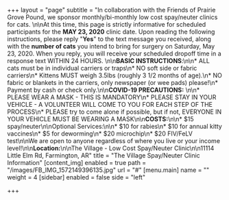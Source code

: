 +++
layout = "page"
subtitle = "In collaboration with the Friends of Prairie Grove Pound, we sponsor monthly/bi-monthly low cost spay/neuter clinics for cats.  \n\nAt this time, this page is strictly informative for scheduled participants for the **MAY 23, 2020** clinic date.  Upon reading the following instructions, please reply \"**Yes**\" to the text message you received, along with the **number of cats** you intend to bring for surgery on Saturday, May 23, 2020.  When you reply, you will receive your scheduled dropoff time in a response text WITHIN 24 HOURS. \n\n**BASIC INSTRUCTIONS**:\n\n* ALL cats must be in individual carriers or traps\n* NO soft side or fabric carriers\n* Kittens MUST weigh 3.5lbs (roughly 3 1/2 months of age).\n* NO fabric or blankets in the carriers, only newspaper (or wee pads) please!\n* Payment by cash or check only.\n\n**COVID-19 PRECAUTIONS:** \n\n* PLEASE WEAR A MASK - THIS IS MANDATORY\n* PLEASE STAY IN YOUR VEHICLE - A VOLUNTEER WILL COME TO YOU FOR EACH STEP OF THE PROCESS\n* PLEASE try to come alone if possible, but if not, EVERYONE IN YOUR VEHICLE MUST BE WEARING A MASK\n\n**COSTS:**\n\n* $15 spay/neuter\n\nOptional Services:\n\n* $10 for rabies\n* $10 for annual kitty vaccines\n* $5 for deworming\n* $20 microchip\n* $20 FIV/FeLV test\n\nWe are open to anyone regardless of where you live or your income level!\n\n**Location:**\n\nThe Village - Low Cost Spay/Neuter Clinic\n\n11114 Little Elm Rd, Farmington, AR"
title = "The Village Spay/Neuter Clinic Information"
[content_img]
enabled = true
path = "/images/FB_IMG_1572149396135.jpg"
url = "#"
[menu.main]
name = ""
weight = 4
[sidebar]
enabled = false
side = "left"

+++
